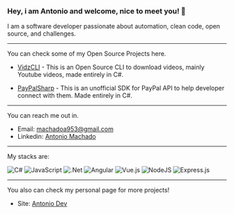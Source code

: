 ### Hey, i am Antonio and welcome, nice to meet you! 👋

I am a software developer passionate about automation, clean code, open source, and challenges.

---

You can check some of my Open Source Projects here.

- [VidzCLI](https://github.com/antoniomldev/vidzcli) - This is an Open Source CLI to download videos, mainly Youtube videos, made entirely in C#.

- [PayPalSharp](https://github.com/antoniomldev/vidzcli) - This is an unofficial SDK for PayPal API to help developer connect with them. Made entirely in C#.

---

You can reach me out in.

- Email: [machadoa953@gmail.com](mailto:machadoa953@gmail.com)
- Linkedin: [Antonio Machado](https://www.linkedin.com/in/antoniomldev/)


---

My stacks are: 

![C#](https://img.shields.io/badge/c%23-%23239120.svg?style=for-the-badge&logo=c-sharp&logoColor=white)
![JavaScript](https://img.shields.io/badge/javascript-%23323330.svg?style=for-the-badge&logo=javascript&logoColor=%23F7DF1E)
![.Net](https://img.shields.io/badge/.NET-5C2D91?style=for-the-badge&logo=.net&logoColor=white)
![Angular](https://img.shields.io/badge/angular-%23DD0031.svg?style=for-the-badge&logo=angular&logoColor=white)
![Vue.js](https://img.shields.io/badge/vuejs-%2335495e.svg?style=for-the-badge&logo=vuedotjs&logoColor=%234FC08D)
![NodeJS](https://img.shields.io/badge/node.js-6DA55F?style=for-the-badge&logo=node.js&logoColor=white)
![Express.js](https://img.shields.io/badge/express.js-%23404d59.svg?style=for-the-badge&logo=express&logoColor=%2361DAFB)

---

You also can check my personal page for more projects!

- Site: [Antonio Dev](https://antoniomldev.github.io/)



